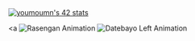 <a href="https://github.com/oakoudad/badge42">
  <img src="https://badge.mediaplus.ma/levi/youmoumn" alt="youmoumn's 42 stats" />
</a>

<a
<img src="https://github.com/moumniucf/moumniucf/blob/main/rasengan_particles.gif?raw=true" alt="Rasengan Animation">
<img src="https://github.com/moumniucf/moumniucf/blob/main/datebayo_left.gif?raw=true" alt="Datebayo Left Animation">
</a>
